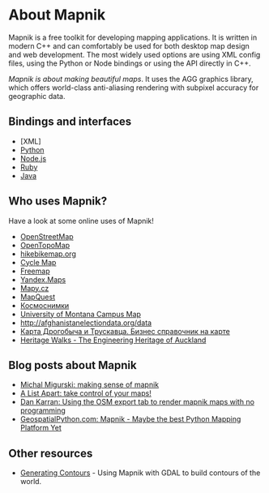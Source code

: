 
# About Mapnik

Mapnik is a free toolkit for developing mapping applications. It is written in modern C++ and can comfortably be used for both desktop map design and web development. The most widely used options are using XML config files, using the Python or Node bindings or using the API directly in C++.

*Mapnik is about making beautiful maps*. It uses the AGG graphics library, which offers world-class anti-aliasing rendering with subpixel accuracy for geographic data.

## Bindings and interfaces

- [XML]
- [Python](https://github.com/mapnik/python-mapnik)
- [Node.js](https://github.com/mapnik/node-mapnik)
- [Ruby](https://github.com/mapnik/Ruby-Mapnik)
- [Java](https://github.com/springmeyer/mapnik-jni)

## Who uses Mapnik?

Have a look at some online uses of Mapnik!

 * [OpenStreetMap](http://www.openstreetmap.org/index.html)
 * [OpenTopoMap](http://opentopomap.org)
 * [hikebikemap.org](http://hikebikemap.org)
 * [Cycle Map](http://cycle.travel/map)
 * [Freemap](http://www.free-map.org.uk/)
 * [Yandex.Maps](https://yandex.com/maps)
 * [Mapy.cz](https://mapy.cz/)
 * [MapQuest](https://www.mapquest.com)
 * [Космоснимки](http://kosmosnimki.ru/)
 * [University of Montana Campus Map](http://map.umt.edu/)
 * http://afghanistanelectiondata.org/data
 * [Карта Дрогобыча и Трускавца. Бизнес справочник на карте](http://nadoloni.com/)
 * [Heritage Walks - The Engineering Heritage of Auckland](http://www.heritagewalks.co.nz/rw/aklhistoric/historic/)

## Blog posts about Mapnik

 * [Michal Migurski: making sense of mapnik](http://mike.teczno.com/notes/mapnik.html)
 * [A List Apart: take control of your maps!](http://www.alistapart.com/articles/takecontrolofyourmaps)
 * [Dan Karran: Using the OSM export tab to render mapnik maps with no programming](http://www.dankarran.com/blog/archives/2008/09/16/making_maps_from_openstreetmap_geodata.php)
 * [GeospatialPython.com: Mapnik - Maybe the best Python Mapping Platform Yet](http://geospatialpython.com/2009/02/mapnik-maybe-best-python-mapping.html)

## Other resources

- [Generating Contours](http://wiki.openstreetmap.org/index.php/Contours) - Using Mapnik with GDAL to build contours of the world.


